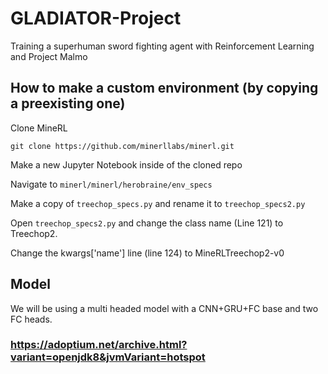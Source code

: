 # GLADIATOR-Project
Training a superhuman sword fighting agent with Reinforcement Learning and Project Malmo

## How to make a custom environment (by copying a preexisting one)

Clone MineRL

`git clone https://github.com/minerllabs/minerl.git`

Make a new Jupyter Notebook inside of the cloned repo

Navigate to `minerl/minerl/herobraine/env_specs`

Make a copy of `treechop_specs.py` and rename it to `treechop_specs2.py`

Open `treechop_specs2.py` and change the class name (Line 121) to Treechop2. 

Change the kwargs['name'] line (line 124) to MineRLTreechop2-v0


## Model

We will be using a multi headed model with a CNN+GRU+FC base and two FC heads.


### https://adoptium.net/archive.html?variant=openjdk8&jvmVariant=hotspot

